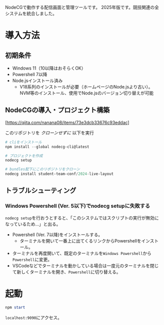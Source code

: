 NodeCGで動作する配信画面と管理ツールです。
2025年版です。競技関連の全システムを統合しました。

# 導入方法
## 初期条件
* Windows 11（10以降はおそらくOK）
* Powershell 7以降
* Node.jsインストール済み
    * V18系列のインストールが必要（ホームページのNode.jsより古い）。NVM等のインストール、使用でNode.jsのバージョン切り替えが可能

## NodeCGの導入・プロジェクト構築
[https://qiita.com/nanana08/items/73e3dcb33676c93eddac]

このリポジトリを *クローンせずに* 以下を実行

```powershell
# cliをインストール
npm install --global nodecg-cli@latest

# プロジェクトを作成
nodecg setup

# bundles配下にこのリポジトリをクローン
nodecg install student-team-conf/2024-live-layout
```

## トラブルシューティング
### Windows Powershell (Ver. 5以下)でnodecg setupに失敗する
```nodecg setup```を行おうとすると、「このシステムではスクリプトの実行が無効になっているため…」と出る。

* Powershell (Ver. 7以降)をインストールする。
    * ターミナルを開いて一番上に出てくるリンクからPowershellをインストール。
* ターミナルを再度開いて、既定のターミナルを```Windows Powershell```から```Powershell```に変更。
* VSCodeなどでターミナルを動かしている場合は一度元のターミナルを閉じて新しくターミナルを開き、```Powershell```に切り替える。

# 起動
```powershell
npm start
```

```localhost:9090```にアクセス。